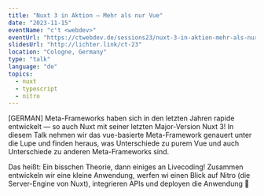 ```yaml
---
title: "Nuxt 3 in Aktion — Mehr als nur Vue"
date: "2023-11-15"
eventName: "c't <webdev>"
eventUrl: "https://ctwebdev.de/sessions23/nuxt-3-in-aktion-mehr-als-nur-vue/"
slidesUrl: "http://lichter.link/ct-23"
location: "Cologne, Germany"
type: "talk"
language: "de"
topics:
  - nuxt
  - typescript
  - nitro
---
```


\[GERMAN\] Meta-Frameworks haben sich in den letzten Jahren rapide entwickelt — so auch Nuxt mit seiner letzten Major-Version Nuxt 3! In diesem Talk nehmen wir das vue-basierte Meta-Framework genauert unter die Lupe und finden heraus, was Unterschiede zu purem Vue und auch Unterschiede zu anderen Meta-Frameworks sind.

Das heißt: Ein bisschen Theorie, dann einiges an Livecoding! Zusammen entwickeln wir eine kleine Anwendung, werfen wi einen Blick auf Nitro (die Server-Engine von Nuxt), integrieren APIs und deployen die Anwendung 🤯
